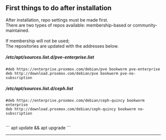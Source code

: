 
## First things to do after installation
After installation, repo settings must be made first. <br>
There are two types of repos available: membership-based or community-maintained. <br>
<br>
If membership will not be used;<br>
The repositories are updated with the addresses below.

##### /etc/apt/sources.list.d/pve-enterprise.list
```
#deb https://enterprise.proxmox.com/debian/pve bookworm pve-enterprise
deb http://download.proxmox.com/debian/pve bookworm pve-no-subscription
```

##### /etc/apt/sources.list.d/ceph.list
```
#deb https://enterprise.proxmox.com/debian/ceph-quincy bookworm enterprise
deb http://download.proxmox.com/debian/ceph-quincy bookworm no-subscription
```
<br>
```
apt update && apt upgrade
```

---
